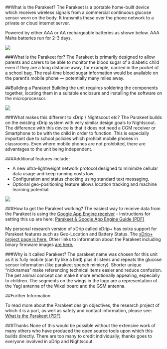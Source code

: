 ##What is the Parakeet?
The Parakeet is a portable home-built device which receives wireless signals from a commercial continuous glucose sensor worn on the body. It transmits these over the phone network to a private or cloud internet server.

Powered by either AAA or AA rechargeable batteries as shown below. AAA Maha batteries run for 2-3 days.

![](https://github.com/jamorham/zz-misc-jamorham/blob/master/blob/images/parakeet-aaa-and-aa-boxed-small.jpg)

###What is the Parakeet for?
The Parakeet is primarily designed to allow parents and carers to be able to monitor the blood sugar of a diabetic child even if they are a long distance away, for example, carried in the pocket of a school bag. The real-time blood sugar information would be available on the parent’s mobile phone — potentially many miles away.

##Building a Parakeet
Building the unit requires soldering the components together, locating them in a suitable enclosure and installing the software on the microprocessor. 

![](https://github.com/jamorham/zz-misc-jamorham/blob/master/blob/images/parakeet-wiring-snapshot-800.png)

###What makes this different to xDrip / Nightscout etc?
The Parakeet builds on the existing xDrip system with very similar design goals to Nightscout. The difference with this device is that it does not need a CGM receiver or Smartphone to be with the child in order to function. This is especially important due to school policies which prohibit mobile phones in classrooms. Even where mobile phones are not prohibited, there are advantages to the unit being independent.

###Additional features include:
* A new ultra-lightweight network protocol designed to minimize cellular data usage and keep running costs low.
* Configuration and status checking using standard text messaging. 
* Optional geo-positioning feature allows location tracking and machine learning potential.   

![](https://github.com/jamorham/zz-misc-jamorham/blob/master/blob/images/parakeet-r2-text-message-configure-818.png)

###How to get the Parakeet working?
The easiest way to receive data from the Parakeet is using the [Google App Engine receiver](https://github.com/jamorham/Parakeet-App-Engine) - Instructions for setting this up are here: [Parakeet & Google App Engine Guide (PDF)](https://drive.google.com/file/d/0B6mvYVNVC-fObUxVSmZmdF9FRnc/view?usp=sharing)

My personal research version of xDrip called xDrip+ has extra support for Parakeet features such as Geo-Location and Battery Status. The [xDrip+ project page is here.](https://jamorham.github.io/#xdrip-plus) Other links to information about the Parakeet including binary firmware images [are here.](https://jamorham.github.io/#parakeet)

###Why is it called Parakeet?
The parakeet name was chosen for this unit as it is fully mobile (can fly like a bird) plus it listens and repeats the glucose sensor information (like parakeet speech mimicry). Shorter unique “nicknames” make referencing technical items easier and reduce confusion. The pet animal concept can make it more emotionally appealing, especially to children. The segments on the wings in the logo are a representation of the Yagi antenna of the Wixel board and the GSM antenna.

##Further Information

To read more about the Parakeet design objectives, the research project of which it is a part, as well as safety and contact information, please see: [What is the Parakeet (PDF)](https://drive.google.com/file/d/0B6mvYVNVC-fOQU5XQS14NERwYjA/view?usp=sharing)

###Thanks
None of this would be possible without the extensive work of many others who have produced the open source tools upon which this builds directly.  There are too many to credit individually; thanks goes to everyone involved in xDrip and Nightscout.
